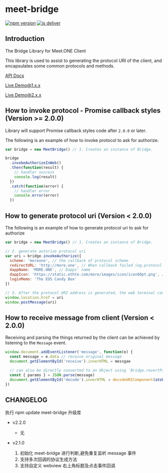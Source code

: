 # meet-bridge

[![npm version](https://badge.fury.io/js/meet-bridge.svg)](https://badge.fury.io/js/meet-bridge)
[![js deliver](https://data.jsdelivr.com/v1/package/npm/meet-bridge/badge)](https://www.jsdelivr.com/package/npm/meet-bridge)

## Introduction

The Bridge Library for Meet.ONE Client

This library is used to assist to generating the protocol URI of the client, and encapsulates some common protocols and methods.

[API Docs](https://meetone.gitlab.io/meet-bridge/)

[Live Demo@1.x.x](https://meet.one/test/index.html)

[Live Demo@2.x.x](https://meet.one/test/index@2.html)

## How to invoke protocol - Promise callback styles (Version >= 2.0.0)

Library will support Promise callback styles code after `2.0.0` or later.

The following is an example of how to invoke protocol to ask for authorize.

```js
var bridge = new MeetBridge() // 1. Creates an instance of Bridge.

bridge
  .invokeAuthorizeInWeb()
  .then(function(result) {
    // handler success
    console.log(result)
  })
  .catch(function(error) {
    // handler error
    console.error(error)
  })
```

## How to generate protocol uri (Version < 2.0.0)

The following is an example of how to generate protocol uri to ask for authorize

```js
var bridge = new MeetBridge() // 1. Creates an instance of Bridge.

// 2. generate autorize protocol uri
var uri = bridge.invokeAuthorize({
  scheme: 'moreone', // the callback of protocol scheme
  redirectURL: 'http://more.one', // When callback failed (eg.protocol doesn't response) will redirect to URL(common like dapps' homepage)
  dappName: 'MORE.ONE', // Dapps' name
  dappIcon: 'https://static.ethte.com/more/images/icon/icon60pt.png', // Dapps' icon URL
  loginMemo: 'The EOS Candy Box'
})

// 3. After the protocol URI address is generated, the web terminal can communicate with the client through the following two calling methods.
window.location.href = uri
window.postMessage(uri)
```

## How to receive message from client (Version < 2.0.0)

Receiving and parsing the things returned by the client can be achieved by listening to the `Message` event.

```js
window.document.addEventListener('message', function(e) {
  const message = e.data // receive original message
  document.getElementById('receive').innerHTML = messgae

  // can also be directly converted to an Object using `Bridge.revertParamsToObject(params)`;
  const { params } = JSON.parse(message)
  document.getElementById('decode').innerHTML = decodeURIComponent(atob(params))
})
```

## CHANGELOG

执行 npm update meet-bridge 升级库

- v2.2.0

  - 无

- v2.1.0
  1.  初始化 meet-bridge 进行判断,避免重复监听 message 事件
  2.  支持多次回调的协议生成方法
  3.  支持自定义 webview 右上角标题及点击事件回调
